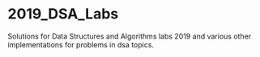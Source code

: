 # 2019_DSA_Labs
Solutions for Data Structures and Algorithms labs 2019
and various other implementations for problems in dsa topics.
